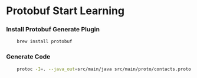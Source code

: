 Protobuf Start Learning
=======================

### Install Protobuf Generate Plugin
```sh
    brew install protobuf
```

### Generate Code
```sh
    protoc -I=. --java_out=src/main/java src/main/proto/contacts.proto
```
